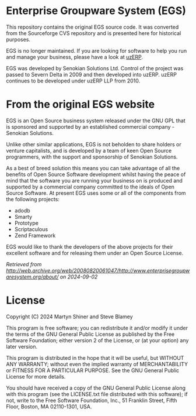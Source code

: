 # Enterprise Groupware System (EGS)

This repository contains the original EGS source code. It was converted from the Sourceforge CVS repository and is presented here for historical purposes.

EGS is no longer maintained. If you are looking for software to help you run and manage your business, please have a look at [uzERP](https://uzerp.com).

EGS was developed by Senokian Solutions Ltd. Control of the project was passed to Severn Delta in 2009 and then developed into uzERP. uzERP continues to be developed under uzERP LLP from 2010.

# From the original EGS website

EGS is an Open Source business system released under the GNU GPL that is sponsored and supported by an established commercial company - Senokian Solutions.

Unlike other similar applications, EGS is not beholden to share holders or venture capitalists, and is developed by a team of keen Open Source programmers, with the support and sponsorship of Senokian Solutions.

As a best of breed solution this means you can take advantage of all the benefits of Open Source Software development whilst having the peace of mind that the software you are running your business on is produced and supported by a commercial company committed to the ideals of Open Source Software. At present EGS uses some or all of the components from the following projects:

- adodb
- Smarty
- Prototype
- Scriptaculous
- Zend Framework

EGS would like to thank the developers of the above projects for their excellent software and for releasing them under an Open Source License.

*Retrieved from http://web.archive.org/web/20080820061047/http://www.enterprisegroupwaresystem.org/about/ on 2024-09-02*

# License

Copyright (C) 2024  Martyn Shiner and Steve Blamey

This program is free software; you can redistribute it and/or
modify it under the terms of the GNU General Public License
as published by the Free Software Foundation; either version 2
of the License, or (at your option) any later version.

This program is distributed in the hope that it will be useful,
but WITHOUT ANY WARRANTY; without even the implied warranty of
MERCHANTABILITY or FITNESS FOR A PARTICULAR PURPOSE.  See the
GNU General Public License for more details.

You should have received a copy of the GNU General Public License
along with this program (see the LICENSE.txt file distributed with this software); if not, write to the Free Software
Foundation, Inc., 51 Franklin Street, Fifth Floor, Boston, MA  02110-1301, USA.
